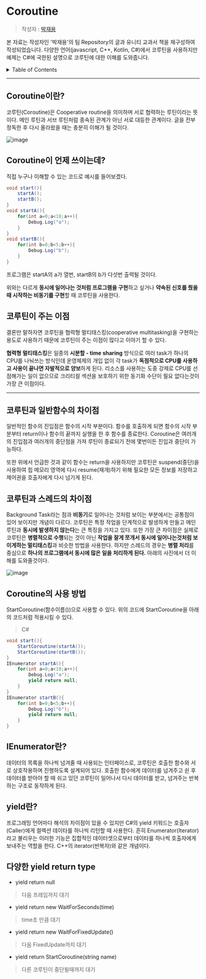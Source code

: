 # Coroutine

> 작성자 : [박재용](https://github.com/ggjae)

본 자료는 작성자인 '박재용'의 팀 Repository의 글과 유니티 교과서 책을 재구성하여 작성되었습니다. 다양한 언어(javascript, C++, Kotlin, C#)에서 코루틴을 사용하지만 예제는 C#에 국한된 설명으로 코루틴에 대한 이해를 도와줍니다.

<details>
<summary>Table of Contents</summary>

- [What is Coroutine](#Coroutine이란?)
- [코루틴이 언제 쓰이는데?](#Coroutine이-언제-쓰이는데)
- [코루틴이 주는 이점](#코루틴이-주는-이점)

</details>

---

## Coroutine이란?

코루틴(Coroutine)은 Cooperative routine을 의미하며 서로 협력하는 루틴이라는 뜻이다. 메인 루틴과 서브 루틴처럼 종속된 관계가 아닌 서로 대등한 관계이다. 글을 전부 정독한 후 다시 올라왔을 때는 충분히 이해가 될 것이다.

![image](https://user-images.githubusercontent.com/22047551/128828164-fbf664c0-600c-42c7-b832-9f1b35c88709.png)


## Coroutine이 언제 쓰이는데?

직접 누구나 이해할 수 있는 코드로 예시를 들어보겠다.
```cs
void start(){
    startA();
    startB();
}
void startA(){
    for(int a=0;a<10;a++){
        Debug.Log("a");
    }
}
void startB(){
    for(int b=0;b<5;b++){
        Debug.Log("b");
    }
}
```
프로그램은 startA의 a가 열번, startB의 b가 다섯번 출력될 것이다.

위와는 다르게 **동시에 일어나는 것처럼 프로그램을 구현**하고 싶거나 **약속된 신호를 줬을 때 시작하는 비동기를 구현**할 때 코루틴을 사용한다.

## 코루틴이 주는 이점

결론만 말하자면 코루틴을 협력형 멀티태스킹(cooperative multitasking)을 구현하는 용도로 사용하기 때문에 코루틴이 주는 이점이 많다고 이야기 할 수 있다.

**협력형 멀티태스킹**은 일종의 **시분할 - time sharing** 방식으로 여러 task가 하나의 CPU를 나눠쓰는 방식인데 운영체제의 개입 없이 각 task가 **독점적으로 CPU를 사용하고 사용이 끝나면 자발적으로 양보**하게 된다. 리소스를 사용하는 도중 강제로 CPU를 선점해가는 일이 없으므로 크리티컬 섹션을 보호하기 위한 동기화 수단이 필요 없다는것이 가장 큰 이점이다.

---

## 코루틴과 일반함수의 차이점

일반적인 함수의 진입점은 함수의 시작 부분이다. 함수를 호출하게 되면 함수의 시작 부분부터 return이나 함수의 끝까지 실행을 한 후 함수를 종료한다. Coroutine은 여러개의 진입점과 여러개의 중단점을 가져 루틴이 종료되기 전에 몇번이든 진입과 중단이 가능하다.

또한 위에서 언급한 것과 같이 함수는 return을 사용하지만 코루틴은 suspend(중단)을 사용하여 힙 메모리 영역에 다시 resume(재개)하기 위해 필요한 모든 정보를 저장하고 제어권을 호출자에게 다시 넘기게 된다.

## 코루틴과 스레드의 차이점

Background Task라는 점과 **비동기**로 일어나는 것처럼 보이는 부분에서는 공통점이 있어 보이지만 개념이 다르다. 코루틴은 특정 작업을 단계적으로 발생하게 만들고 메인 루틴과 **동시에 발생하지 않는다**는 큰 특징을 가지고 있다. 또한 가장 큰 차이점은 실제로 코루틴은 **병렬적으로 수행**되는 것이 아닌 **작업을 잘게 쪼개서 동시에 일어나는것처럼 보이게하는 멀티태스킹**과 비슷한 방법을 사용한다. 하지만 스레드의 경우는 **병렬 처리**를 중심으로 **하나의 프로그램에서 동시에 많은 일을 처리하게 된다.** 아래의 사진에서 더 이해를 도와줄것이다.

![image](https://user-images.githubusercontent.com/22047551/129317126-ef247969-807b-4034-8c60-9b14b3a3e327.png) 

## Coroutine의 사용 방법

StartCoroutine(함수이름())으로 사용할 수 있다.
위의 코드에 StartCoroutine을 아래의 코드처럼 적용시킬 수 있다.

> C#
```cs
void start(){
    StartCoroutine(startA());
    StartCoroutine(startB());
}
IEnumerator startA(){
    for(int a=0;a<10;a++){
        Debug.Log("a");
        yield return null;
    }
}
IEnumerator startB(){
    for(int b=0;b<5;b++){
        Debug.Log("b");
        yield return null;
    }
}
```

## IEnumerator란?

데이터의 목록을 하나씩 넘겨줄 때 사용되는 인터페이스로, 코루틴은 호출한 함수와 서로 상호작용하며 진행하도록 설계되어 있다. 호출한 함수에게 데이터를 넘겨주고 쉰 후 데이터를 받아야 할 때 쉬고 있던 코루틴이 일어나서 다시 데이터를 받고, 넘겨주는 반복하는 구조로 동작하게 된다.

## yield란?
프로그래밍 언어마다 해석의 차이점이 있을 수 있지만 C#의 yield 키워드는 호출자(Caller)에게 컬렉션 데이타를 하나씩 리턴할 때 사용한다. 
흔히 Enumerator(Iterator)라고 불리우는 이러한 기능은 집합적인 데이터셋으로부터 데이타를 하나씩 호출자에게 보내주는 역할을 한다. C++의 iterator(반복자)와 같은 개념이다.

## 다양한 yield return type

- yield return null
> 다음 프레임까지 대기

- yield return new WaitForSeconds(time)
> time초 만큼 대기

- yield return new WaitForFixedUpdate()
> 다음 FixedUpdate까지 대기

- yield return StartCoroutine(string name)
> 다른 코루틴이 중단될때까지 대기
